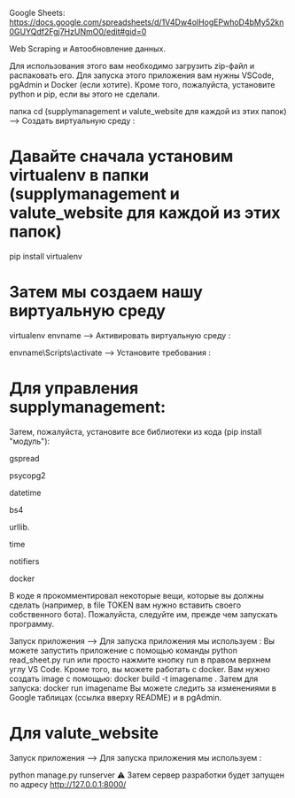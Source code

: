 Google Sheets: https://docs.google.com/spreadsheets/d/1V4Dw4olHogEPwhoD4bMy52kn0GUYQdf2Fgj7HzUNmO0/edit#gid=0

Web Scraping и Автообновление данных.

Для использования этого вам необходимо загрузить zip-файл и распаковать его.
Для запуска этого приложения вам нужны VSCode, pgAdmin и Docker (если хотите). Кроме того, пожалуйста, установите python и pip, если вы этого не сделали.

папка cd (supplymanagement и valute_website для каждой из этих папок)
--> Создать виртуальную среду :

# Давайте сначала установим virtualenv в папки (supplymanagement и valute_website для каждой из этих папок)
pip install virtualenv

# Затем мы создаем нашу виртуальную среду
virtualenv envname
--> Активировать виртуальную среду :

envname\Scripts\activate
--> Установите требования :

# Для управления supplymanagement:

Затем, пожалуйста, установите все библиотеки из кода (pip install "модуль"):

gspread

psycopg2

datetime

bs4

urllib.

time

notifiers

docker

В коде я прокомментировал некоторые вещи, которые вы должны сделать (например, в file TOKEN вам нужно вставить своего собственного бота). Пожалуйста, следуйте им, прежде чем запускать программу.

Запуск приложения
--> Для запуска приложения мы используем :
Вы можете запустить приложение с помощью команды python read_sheet.py run или просто нажмите кнопку run в правом верхнем углу VS Code.
Кроме того, вы можете работать с docker. Вам нужно создать image с помощью: docker build -t imagename .
Затем для запуска: docker run imagename
Вы можете следить за изменениями в Google таблицах (ссылка вверху README) и в pgAdmin.

# Для valute_website

Запуск приложения
--> Для запуска приложения мы используем :

python manage.py runserver
⚠ Затем сервер разработки будет запущен по адресу http://127.0.0.1:8000/
